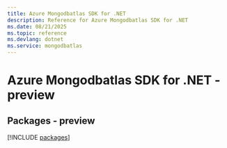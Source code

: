```yaml
---
title: Azure Mongodbatlas SDK for .NET
description: Reference for Azure Mongodbatlas SDK for .NET
ms.date: 08/21/2025
ms.topic: reference
ms.devlang: dotnet
ms.service: mongodbatlas
---
```

# Azure Mongodbatlas SDK for .NET - preview
## Packages - preview
[!INCLUDE [packages](mongodbatlas-index.md)]